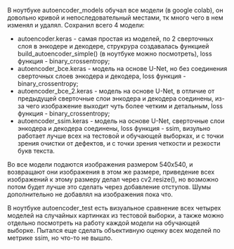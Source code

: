 В ноутбуке autoencoder_models обучал все модели (в google colab), он довольно кривой и непоследовательный местами, тк много чего в нем изменял и удалял. Сохранил всего 4 модели:
   - autoencoder.keras - самая простая из моделей, по 2 сверточных слоя в энкодере и декодере, струкрура создавалась функцией build_autoencoder_simple() (в ноутбуке можно посмотреть), loss функция - binary_crossentropy;
   - autoencoder_bce.keras - модель на основе U-Net, но без соединения сверточных слоев энкодера и декодера, loss функция - binary_crossentropy;
   - autoencoder_bce_2.keras - модель на основе U-Net, в отличие от предыдущей сверточные слои энкодера и декодера соединены, из-за чего изображение выходит чуть более четким и детальным, loss функция - binary_crossentropy;
   - autoencoder_ssim.keras - модель на основе U-Net, сверточные слои энкодера и декодера соединены, loss функция - ssim, визульно работает лучше всех на тестовой и обучающей выборках, и с точки зрения очистки от дефектов, и с точки зрения четкости и резкости букв текста.

Во все модели подаются изображения размером 540x540, и возвращают они изображения в этом же размере, приведение всех изображений к этому размеру делал через cv2.resize(), но возможно потом будет лучше это сделать через добавление отступов.
Шумы дополнительно не добавлял на изображения пока что.

В ноутбуке autoencoder_test есть визуальное сравнение всех четырех моделей на случайных картинках из тестовой выборки, а также можно отдельно посмотреть на работу каждой модели на обучающей выборке.
Пытался еще сделать объективную оценку всех моделей по метрике ssim, но что-то не вышло.  
